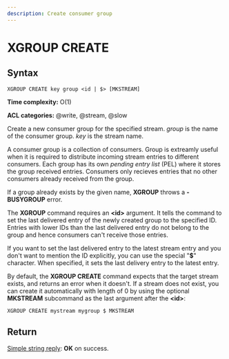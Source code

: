 ```yaml
---
description: Create consumer group
---
```


# XGROUP CREATE

## Syntax

    XGROUP CREATE key group <id | $> [MKSTREAM]

**Time complexity:** O(1)

**ACL categories:** @write, @stream, @slow

Create a new consumer group for the specified stream. *group* is
the name of the consumer group. *key* is the stream name.

A consumer group is a collection of consumers. Group is extreamly
useful when it is required to distribute incoming stream entries
to different consumers. Each group has its own *pending entry list*
(PEL) where it stores the group received entries. Consumers only
recieves entries that no other consumers already received from the
group.

If a group already exists by the given name, **XGROUP** throws a
**-BUSYGROUP** error.

The **XGROUP** command requires an **<id\>** argument. It tells the
command to set the last delivered entry of the newly created group
to the specified ID. Entries with lower IDs than the last delivered
entry do not belong to the group and hence consumers can't receive
those entries.

If you want to set the last delivered entry to the latest stream
entry and you don't want to mention the ID explicitly, you can use
the special "**$**" character. When specified, it sets the last
delivery entry to the latest entry.

By default, the **XGROUP CREATE** command expects that the target stream
exists, and returns an error when it doesn't. If a stream does not exist,
you can create it automatically with length of 0 by using the
optional **MKSTREAM** subcommand as the last argument after the **<id\>**:

```shell
XGROUP CREATE mystream mygroup $ MKSTREAM
```

## Return

[Simple string reply](https://redis.io/docs/reference/protocol-spec#resp-simple-strings):
**OK** on success.
